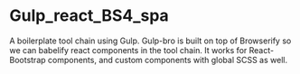 # Gulp_react_BS4_spa

A boilerplate tool chain using Gulp. Gulp-bro is built on top of
Browserify so we can babelify react components in the tool chain.
It works for React-Bootstrap components, and custom components with
global SCSS as well.

